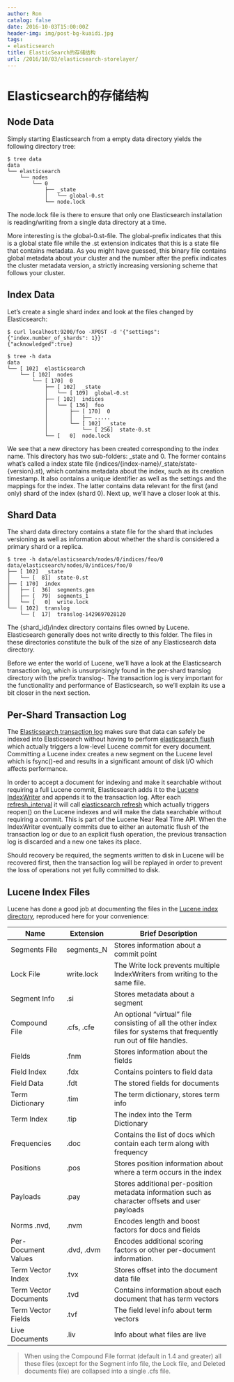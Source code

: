 ```yaml
---
author: Ron
catalog: false
date: 2016-10-03T15:00:00Z
header-img: img/post-bg-kuaidi.jpg
tags:
- elasticsearch
title: ElasticSearch的存储结构
url: /2016/10/03/elasticsearch-storelayer/
---
```


# Elasticsearch的存储结构 #


## Node Data ##

Simply starting Elasticsearch from a empty data directory yields the following directory tree:


```
$ tree data
data
└── elasticsearch
    └── nodes
        └── 0
            ├── _state
            │   └── global-0.st
            └── node.lock
```

The node.lock file is there to ensure that only one Elasticsearch installation is reading/writing from a single data directory at a time.

More interesting is the global-0.st-file. The global-prefix indicates that this is a global state file while the .st extension indicates that this is a state file that contains metadata. As you might have guessed, this binary file contains global metadata about your cluster and the number after the prefix indicates the cluster metadata version, a strictly increasing versioning scheme that follows your cluster.
		

## Index Data ##

Let’s create a single shard index and look at the files changed by Elasticsearch:

```
$ curl localhost:9200/foo -XPOST -d '{"settings":{"index.number_of_shards": 1}}'
{"acknowledged":true}

$ tree -h data
data
└── [ 102]  elasticsearch
    └── [ 102]  nodes
        └── [ 170]  0
            ├── [ 102]  _state
            │   └── [ 109]  global-0.st
            ├── [ 102]  indices
            │   └── [ 136]  foo
            │       ├── [ 170]  0
            │       │   ├── .....
            │       └── [ 102]  _state
            │           └── [ 256]  state-0.st
            └── [   0]  node.lock
```

We see that a new directory has been created corresponding to the index name. This directory has two sub-folders: _state and 0. The former contains what’s called a index state file (indices/{index-name}/_state/state-{version}.st), which contains metadata about the index, such as its creation timestamp. It also contains a unique identifier as well as the settings and the mappings for the index. The latter contains data relevant for the first (and only) shard of the index (shard 0). Next up, we’ll have a closer look at this.

## Shard Data ##

The shard data directory contains a state file for the shard that includes versioning as well as information about whether the shard is considered a primary shard or a replica.

```
$ tree -h data/elasticsearch/nodes/0/indices/foo/0
data/elasticsearch/nodes/0/indices/foo/0
├── [ 102]  _state
│   └── [  81]  state-0.st
├── [ 170]  index
│   ├── [  36]  segments.gen
│   ├── [  79]  segments_1
│   └── [   0]  write.lock
└── [ 102]  translog
    └── [  17]  translog-1429697028120
```

The {shard_id}/index directory contains files owned by Lucene. Elasticsearch generally does not write directly to this folder. The files in these directories constitute the bulk of the size of any Elasticsearch data directory.

Before we enter the world of Lucene, we’ll have a look at the Elasticsearch transaction log, which is unsurprisingly found in the per-shard translog directory with the prefix translog-. The transaction log is very important for the functionality and performance of Elasticsearch, so we’ll explain its use a bit closer in the next section.

## Per-Shard Transaction Log ##
The [Elasticsearch transaction log](http://www.elastic.co/guide/en/elasticsearch/reference/current/index-modules-translog.html) makes sure that data can safely be indexed into Elasticsearch without having to perform [elasticsearch flush](http://www.elasticsearch.org/guide/en/elasticsearch/reference/current/indices-flush.html) which actually triggers a low-level Lucene commit for every document. Committing a Lucene index creates a new segment on the Lucene level which is fsync()-ed and results in a significant amount of disk I/O which affects performance.

In order to accept a document for indexing and make it searchable without requiring a full Lucene commit, Elasticsearch adds it to the [Lucene IndexWriter](http://lucene.apache.org/core/5_1_0/core/org/apache/lucene/index/IndexWriter.html) and appends it to the transaction log. After each [refresh_interval](https://www.elastic.co/guide/en/elasticsearch/reference/current/setup-configuration.html#configuration-index-settings) it will call [elasticsearch refresh](http://www.elasticsearch.org/guide/en/elasticsearch/reference/current/indices-refresh.html) which actually triggers reopen() on the Lucene indexes and will make the data searchable without requiring a commit. This is part of the Lucene Near Real Time API. When the IndexWriter eventually commits due to either an automatic flush of the transaction log or due to an explicit flush operation, the previous transaction log is discarded and a new one takes its place.

Should recovery be required, the segments written to disk in Lucene will be recovered first, then the transaction log will be replayed in order to prevent the loss of operations not yet fully committed to disk.


## Lucene Index Files ##

Lucene has done a good job at documenting the files in the [Lucene index directory](https://lucene.apache.org/core/5_1_0/core/org/apache/lucene/codecs/lucene50/package-summary.html), reproduced here for your convenience:

| Name	|Extension	|Brief Description|
| ------| ------ | ------ |
| Segments File	|segments_N	|Stores information about a commit point|
| Lock File	|write.lock	|The Write lock prevents multiple IndexWriters from writing to the same file.|
| Segment Info	|.si	|Stores metadata about a segment|
| Compound File	|.cfs, .cfe	|An optional “virtual” file consisting of all the other index files for systems that frequently run out of file handles.
| Fields	|.fnm	|Stores information about the fields
| Field Index	|.fdx	|Contains pointers to field data
| Field Data	|.fdt	|The stored fields for documents
| Term Dictionary	|.tim	|The term dictionary, stores term info
| Term Index	|.tip	|The index into the Term Dictionary
| Frequencies	|.doc	|Contains the list of docs which contain each term along with frequency
| Positions	|.pos	|Stores position information about where a term occurs in the index
| Payloads	|.pay	|Stores additional per-position metadata information such as character offsets and user payloads
| Norms	.nvd, |.nvm	|Encodes length and boost factors for docs and fields
| Per-Document Values	|.dvd, .dvm	|Encodes additional scoring factors or other per-document information.
| Term Vector Index	|.tvx	|Stores offset into the document data file
| Term Vector Documents	|.tvd	|Contains information about each document that has term vectors
| Term Vector Fields	|.tvf	|The field level info about term vectors
| Live Documents	|.liv	|Info about what files are live

> When using the Compound File format (default in 1.4 and greater) all these files (except for the Segment info file, the Lock file, and Deleted documents file) are collapsed into a single .cfs file.